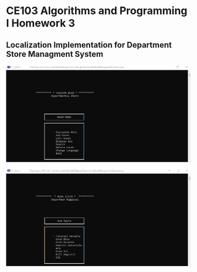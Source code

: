 # CE103 Algorithms and Programming I Homework 3

## Localization Implementation for Department Store Managment System
![](https://github.com/mehmet-kadioglu/ce103-hw3-mehmet-kadioglu/blob/master/images/login-en.png)

![](https://github.com/mehmet-kadioglu/ce103-hw3-mehmet-kadioglu/blob/master/images/login-tr.png)
